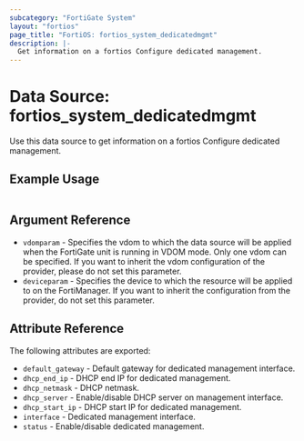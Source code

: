 ```yaml
---
subcategory: "FortiGate System"
layout: "fortios"
page_title: "FortiOS: fortios_system_dedicatedmgmt"
description: |-
  Get information on a fortios Configure dedicated management.
---
```


# Data Source: fortios_system_dedicatedmgmt
Use this data source to get information on a fortios Configure dedicated management.


## Example Usage

```hcl

```

## Argument Reference

* `vdomparam` - Specifies the vdom to which the data source will be applied when the FortiGate unit is running in VDOM mode. Only one vdom can be specified. If you want to inherit the vdom configuration of the provider, please do not set this parameter.
* `deviceparam` - Specifies the device to which the resource will be applied to on the FortiManager. If you want to inherit the configuration from the provider, do not set this parameter.

## Attribute Reference

The following attributes are exported:

* `default_gateway` - Default gateway for dedicated management interface.
* `dhcp_end_ip` - DHCP end IP for dedicated management.
* `dhcp_netmask` - DHCP netmask.
* `dhcp_server` - Enable/disable DHCP server on management interface.
* `dhcp_start_ip` - DHCP start IP for dedicated management.
* `interface` - Dedicated management interface.
* `status` - Enable/disable dedicated management.
